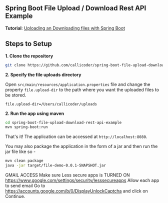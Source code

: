 ## Spring Boot File Upload / Download Rest API Example

**Tutorial**: [Uploading an Downloading files with Spring Boot](https://www.callicoder.com/spring-boot-file-upload-download-rest-api-example/)

## Steps to Setup

**1. Clone the repository** 

```bash
git clone https://github.com/callicoder/spring-boot-file-upload-download-rest-api-example.git
```

**2. Specify the file uploads directory**

Open `src/main/resources/application.properties` file and change the property `file.upload-dir` to the path where you want the uploaded files to be stored.

```
file.upload-dir=/Users/callicoder/uploads
```

**2. Run the app using maven**

```bash
cd spring-boot-file-upload-download-rest-api-example
mvn spring-boot:run
```

That's it! The application can be accessed at `http://localhost:8080`.

You may also package the application in the form of a jar and then run the jar file like so -

```bash
mvn clean package
java -jar target/file-demo-0.0.1-SNAPSHOT.jar
```

GMAIL ACCESS
Make sure Less secure apps is TURNED ON https://www.google.com/settings/security/lesssecureapps
Allow each app to send email Go to https://accounts.google.com/b/0/DisplayUnlockCaptcha and click on Continue.